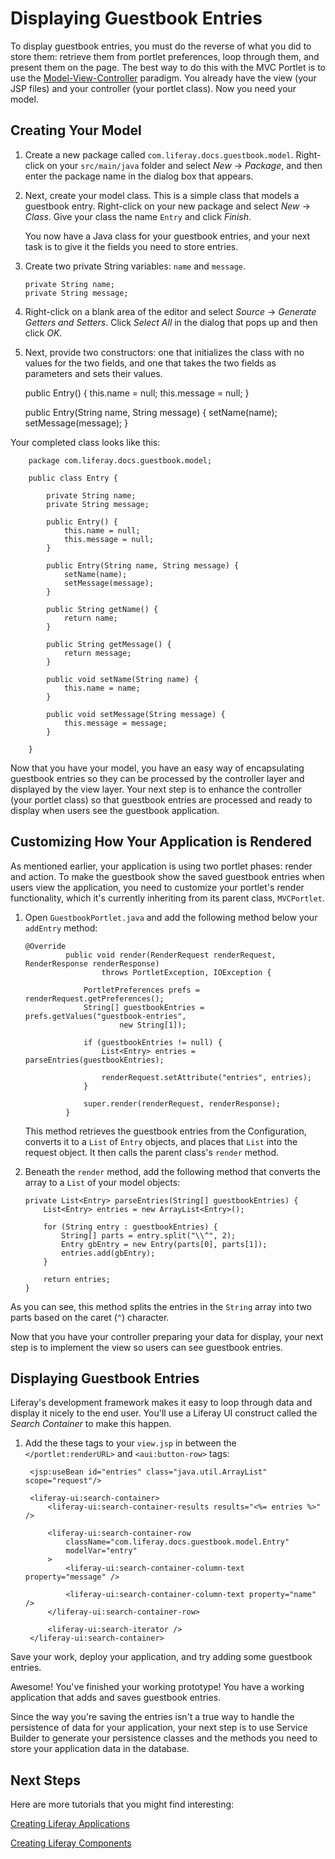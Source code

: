 # Displaying Guestbook Entries [](id=viewing-guestbook-entries)

To display guestbook entries, you must do the reverse of what you did to store
them: retrieve them from portlet preferences, loop through them, and present
them on the page. The best way to do this with the MVC Portlet is to use the
[Model-View-Controller](https://en.wikipedia.org/wiki/Model%E2%80%93view%E2%80%93controller)
paradigm. You already have the view (your JSP files) and your controller (your
portlet class). Now you need your model.

## Creating Your Model [](id=creating-your-model)

1.  Create a new package called `com.liferay.docs.guestbook.model`. Right-click
    on your `src/main/java` folder and select *New* &rarr; *Package*,
    and then enter the package name in the dialog box that appears.

2.  Next, create your model class. This is a simple class that models a
    guestbook entry. Right-click on your new package and select *New* &rarr;
    *Class*. Give your class the name `Entry` and click *Finish*.

    You now have a Java class for your guestbook entries, and your next task is
    to give it the fields you need to store entries.

3.  Create two private String variables: `name` and `message`.
    
        private String name;
        private String message;

4.  Right-click on a blank area of the editor and select *Source* &rarr;
    *Generate Getters and Setters*. Click *Select All* in the dialog that pops
    up and then click *OK*. 

5.  Next, provide two constructors: one that initializes the class with no
    values for the two fields, and one that takes the two fields as parameters
    and sets their values.
 
       public Entry() {
           this.name = null;
           this.message = null;
       }

       public Entry(String name, String message) {
           setName(name);
           setMessage(message);
       }
 
Your completed class looks like this:

        package com.liferay.docs.guestbook.model;

        public class Entry {

            private String name;
            private String message;

            public Entry() {
                this.name = null;
                this.message = null;
            }

            public Entry(String name, String message) {
                setName(name);
                setMessage(message);
            }

            public String getName() {
                return name;
            }

            public String getMessage() {
                return message;
            }

            public void setName(String name) {
                this.name = name;
            }

            public void setMessage(String message) {
                this.message = message;
            }

        }

Now that you have your model, you have an easy way of encapsulating guestbook
entries so they can be processed by the controller layer and displayed by
the view layer. Your next step is to enhance the controller (your portlet
class) so that guestbook entries are processed and ready to display when users
see the guestbook application.

## Customizing How Your Application is Rendered [](id=customizing-how-your-application-is-rendered)

As mentioned earlier, your application is using two portlet phases: render and
action. To make the guestbook show the saved guestbook entries when users view
the application, you need to customize your portlet's render functionality,
which it's currently inheriting from its parent class, `MVCPortlet`.

1.  Open `GuestbookPortlet.java` and add the following method below your
    `addEntry` method:

		@Override
		         public void render(RenderRequest renderRequest, RenderResponse renderResponse)
		                 throws PortletException, IOException {
		 
		             PortletPreferences prefs = renderRequest.getPreferences();
		             String[] guestbookEntries = prefs.getValues("guestbook-entries",
		                     new String[1]);
		 
		             if (guestbookEntries != null) {
		                 List<Entry> entries = parseEntries(guestbookEntries);
		 
		                 renderRequest.setAttribute("entries", entries);
		             }
		 
		             super.render(renderRequest, renderResponse);
		         }

    This method retrieves the guestbook entries from the Configuration, 
	converts it to a `List` of `Entry` objects, and places that
    `List` into the request object. It then calls the parent class's `render`
    method.

2.  Beneath the `render` method, add the following method that converts the
    array to a `List` of your model objects:

        private List<Entry> parseEntries(String[] guestbookEntries) {
            List<Entry> entries = new ArrayList<Entry>();

            for (String entry : guestbookEntries) {
                String[] parts = entry.split("\\^", 2);
                Entry gbEntry = new Entry(parts[0], parts[1]);
                entries.add(gbEntry);
            }

            return entries;
        }

As you can see, this method splits the entries in the `String` array into two
parts based on the caret (`^`) character.

Now that you have your controller preparing your data for display, your next
step is to implement the view so users can see guestbook entries.

## Displaying Guestbook Entries [](id=displaying-guestbook-entries)

Liferay's development framework makes it easy to loop through data and display
it nicely to the end user. You'll use a Liferay UI construct called the *Search
Container* to make this happen.

1. Add the these tags to your `view.jsp` in between the
   `</portlet:renderURL>` and `<aui:button-row>` tags:

        <jsp:useBean id="entries" class="java.util.ArrayList" scope="request"/>

        <liferay-ui:search-container>
            <liferay-ui:search-container-results results="<%= entries %>" />

            <liferay-ui:search-container-row
                className="com.liferay.docs.guestbook.model.Entry"
                modelVar="entry"
            >
                <liferay-ui:search-container-column-text property="message" />

                <liferay-ui:search-container-column-text property="name" />
            </liferay-ui:search-container-row>

            <liferay-ui:search-iterator />
        </liferay-ui:search-container>

Save your work, deploy your application, and try adding some guestbook entries.

Awesome! You've finished your working prototype! You have a working application
that adds and saves guestbook entries. 

Since the way you're saving the entries isn't a true way to handle the 
persistence of data for your application, your next step is to use Service
Builder to generate your persistence classes and the methods you need to store
your application data in the database.

## Next Steps [](id=next-steps)

Here are more tutorials that you might find interesting:

[Creating Liferay Applications](/develop/tutorials/-/knowledge_base/7-0/creating-liferay-applications)

[Creating Liferay Components](/develop/tutorials/-/knowledge_base/7-0/creating-liferay-components)

